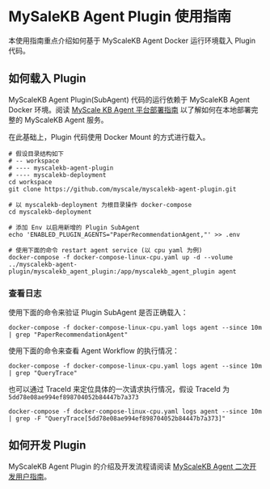 # MySaleKB Agent Plugin 使用指南

本使用指南重点介绍如何基于 MyScaleKB Agent Docker 运行环境载入 Plugin 代码。

## 如何载入 Plugin

MyScaleKB Agent Plugin(SubAgent) 代码的运行依赖于 MyScaleKB Agent Docker 环境。阅读 [MyScale KB Agent 平台部署指南](https://github.com/myscale/myscalekb-deployment/blob/main/README.md) 以了解如何在本地部署完整的 MyScaleKB Agent 服务。

在此基础上，Plugin 代码使用 Docker Mount 的方式进行载入。

```shell
# 假设目录结构如下
# -- workspace
# ---- myscalekb-agent-plugin
# ---- myscalekb-deployment
cd workspace
git clone https://github.com/myscale/myscalekb-agent-plugin.git

# 以 myscalekb-deployment 为根目录操作 docker-compose
cd myscalekb-deployment

# 添加 Env 以启用新增的 Plugin SubAgent
echo 'ENABLED_PLUGIN_AGENTS="PaperRecommendationAgent,"' >> .env

# 使用下面的命令 restart agent service (以 cpu yaml 为例)
docker-compose -f docker-compose-linux-cpu.yaml up -d --volume ../myscalekb-agent-plugin/myscalekb_agent_plugin:/app/myscalekb_agent_plugin agent 
```

### 查看日志

使用下面的命令来验证 Plugin SubAgent 是否正确载入：
```shell
docker-compose -f docker-compose-linux-cpu.yaml logs agent --since 10m | grep "PaperRecommendationAgent"
```

使用下面的命令来查看 Agent Workflow 的执行情况：
```shell
docker-compose -f docker-compose-linux-cpu.yaml logs agent --since 10m | grep "QueryTrace"
```

也可以通过 TraceId 来定位具体的一次请求执行情况，假设 TraceId 为 `5dd78e08ae994ef898704052b84447b7a373`
```shell
docker-compose -f docker-compose-linux-cpu.yaml logs agent --since 10m | grep -F "QueryTrace[5dd78e08ae994ef898704052b84447b7a373]"
```


## 如何开发 Plugin

MyScaleKB Agent Plugin 的介绍及开发流程请阅读 [MyScaleKB Agent 二次开发用户指南](https://icni9182qqbe.feishu.cn/wiki/V4lwwlSHtilnRqkWybhcMMI8nWb?fromScene=spaceOverview)。

